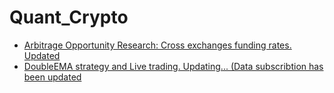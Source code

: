# Quant_Crypto

* [Arbitrage Opportunity Research: Cross exchanges funding rates. Updated](https://github.com/zih0206/Crypto_Trading/blob/main/Funding_Rate/funding_rate.md)
* [DoubleEMA strategy and Live trading. Updating... (Data subscribtion has been updated](https://github.com/zih0206/Crypto_Trading/tree/main/DoubleEMA)
